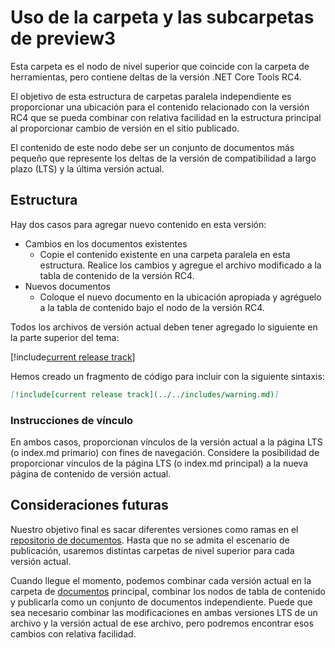 # <a name="using-the-preview3-folder-and-sub-folders"></a>Uso de la carpeta y las subcarpetas de preview3

Esta carpeta es el nodo de nivel superior que coincide con la carpeta de herramientas, pero contiene deltas de la versión .NET Core Tools RC4.

El objetivo de esta estructura de carpetas paralela independiente es proporcionar una ubicación para el contenido relacionado con la versión RC4 que se pueda combinar con relativa facilidad en la estructura principal al proporcionar cambio de versión en el sitio publicado.

El contenido de este nodo debe ser un conjunto de documentos más pequeño que represente los deltas de la versión de compatibilidad a largo plazo (LTS) y la última versión actual. 

## <a name="structure"></a>Estructura

Hay dos casos para agregar nuevo contenido en esta versión:

* Cambios en los documentos existentes
    - Copie el contenido existente en una carpeta paralela en esta estructura. Realice los cambios y agregue el archivo modificado a la tabla de contenido de la versión RC4.
* Nuevos documentos
    - Coloque el nuevo documento en la ubicación apropiada y agréguelo a la tabla de contenido bajo el nodo de la versión RC4. 

Todos los archivos de versión actual deben tener agregado lo siguiente en la parte superior del tema:

[!include[current release track](../includes/warning.md)]

Hemos creado un fragmento de código para incluir con la siguiente sintaxis:

```markdown
[!include[current release track](../../includes/warning.md)]
```

### <a name="link-instructions"></a>Instrucciones de vínculo

En ambos casos, proporcionan vínculos de la versión actual a la página LTS (o index.md primario) con fines de navegación.
Considere la posibilidad de proporcionar vínculos de la página LTS (o index.md principal) a la nueva página de contenido de versión actual.

## <a name="future-considerations"></a>Consideraciones futuras

Nuestro objetivo final es sacar diferentes versiones como ramas en el [repositorio de documentos](https://github.com/dotnet/docs). Hasta que no se admita el escenario de publicación, usaremos distintas carpetas de nivel superior para cada versión actual. 

Cuando llegue el momento, podemos combinar cada versión actual en la carpeta de [documentos](../docs) principal, combinar los nodos de tabla de contenido y publicarla como un conjunto de documentos independiente. Puede que sea necesario combinar las modificaciones en ambas versiones LTS de un archivo y la versión actual de ese archivo, pero podremos encontrar esos cambios con relativa facilidad.


<!--HONumber=Feb17_HO2-->


